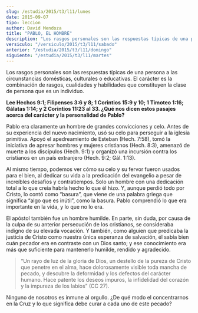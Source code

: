 ```yaml
---
slug: /estudia/2015/t3/l11/lunes
date: 2015-09-07
tipo: leccion
author: David Mendoza
title: "PABLO, EL HOMBRE"
description: "Los rasgos personales son las respuestas típicas de una persona a las  circunstancias domésticas, culturales o educativas. El carácter es la  combinación de rasgos, cualidades y habilidades que constituyen la clase de  persona que es un individuo."
versiculo: "/versiculo/2015/t3/l11/sabado"
anterior: "/estudia/2015/t3/l11/domingo"
siguiente: "/estudia/2015/t3/l11/martes"
---
```


Los rasgos personales son las respuestas típicas de una persona a las circunstancias domésticas, culturales o educativas. El carácter es la combinación de rasgos, cualidades y habilidades que constituyen la clase de persona que es un individuo.

**Lee Hechos 9:1; Filipenses 3:6 y 8; 1 Corintios 15:9 y 10; 1 Timoteo 1:16; Gálatas 1:14; y 2 Corintios 11:23 al 33. ¿Qué nos dicen estos pasajes acerca del carácter y la personalidad de Pablo?**

Pablo era claramente un hombre de grandes convicciones y celo. Antes de su experiencia del nuevo nacimiento, usó su celo para perseguir a la iglesia primitiva. Apoyó el apedreamiento de Esteban (Hech. 7:58), tomó la iniciativa de apresar hombres y mujeres cristianos (Hech. 8:3), amenazó de muerte a los discípulos (Hech. 9:1) y organizó una incursión contra los cristianos en un país extranjero (Hech. 9:2; Gál. 1:13).

Al mismo tiempo, podemos ver cómo su celo y su fervor fueron usados para el bien, al dedicar su vida a la predicación del evangelio a pesar de increíbles desafíos y contratiempos. Solo un hombre con una dedicación total a lo que creía habría hecho lo que él hizo. Y, aunque perdió todo por Cristo, lo contó como “basura”, que viene de una palabra griega que significa “algo que es inútil”, como la basura. Pablo comprendió lo que era importante en la vida, y lo que no lo era.

El apóstol también fue un hombre humilde. En parte, sin duda, por causa de la culpa de su anterior persecución de los cristianos, se consideraba indigno de su elevada vocación. Y también, como alguien que predicaba la justicia de Cristo como nuestra única esperanza de salvación, él sabía bien cuán pecador era en contraste con un Dios santo; y ese conocimiento era más que suficiente para mantenerlo humilde, rendido y agradecido.

> “Un rayo de luz de la gloria de Dios, un destello de la pureza de Cristo que penetre en el alma, hace dolorosamente visible toda mancha de pecado, y descubre la deformidad y los defectos del carácter humano. Hace patente los deseos impuros, la infidelidad del corazón y la impureza de los labios” (CC 27).

Ninguno de nosotros es inmune al orgullo. ¿De qué modo el concentrarnos en la Cruz y lo que significa debe curar a cada uno de este pecado?
